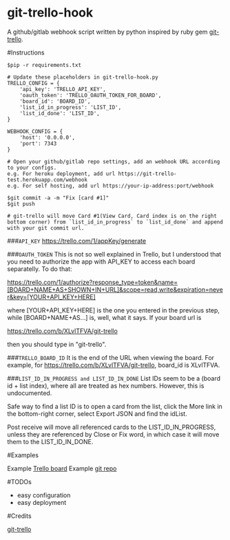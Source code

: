 # git-trello-hook
A github/gitlab webhook script written by python inspired by ruby gem [git-trello](https://github.com/zmilojko/git-trello).

#Instructions

    $pip -r requirements.txt

    # Update these placeholders in git-trello-hook.py
    TRELLO_CONFIG = {
        'api_key': 'TRELLO_API_KEY',
        'oauth_token': 'TRELLO_OAUTH_TOKEN_FOR_BOARD',
        'board_id': 'BOARD_ID',
        'list_id_in_progress': 'LIST_ID',
        'list_id_done': 'LIST_ID',
    }

    WEBHOOK_CONFIG = {
        'host': '0.0.0.0',
        'port': 7343
    }

    # Open your github/gitlab repo settings, add an webhook URL according to your configs.
    e.g. For heroku deployment, add url https://git-trello-test.herokuapp.com/webhook
    e.g. For self hosting, add url https://your-ip-address:port/webhook

    $git commit -a -m "Fix [card #1]"
    $git push

    # git-trello will move Card #1(View Card, Card index is on the right bottom corner) from `list_id_in_progress` to `list_id_done` and append with your git commit url.

###`API_KEY`
https://trello.com/1/appKey/generate

###`OAUTH_TOKEN`
This is not so well explained in Trello, but I understood that you need to authorize the app with API_KEY to access each board separatelly. To do that:

https://trello.com/1/authorize?response_type=token&name=[BOARD+NAME+AS+SHOWN+IN+URL]&scope=read,write&expiration=never&key=[YOUR+API_KEY+HERE]

where [YOUR+API_KEY+HERE] is the one you entered in the previous step, while [BOARD+NAME+AS...] is, well, what it says. If your board url is 

https://trello.com/b/XLvlTFVA/git-trello

then you should type in "git-trello".


###`TRELLO_BOARD_ID`
It is the end of the URL when viewing the board. For example, for https://trello.com/b/XLvlTFVA/git-trello, board_id is XLvlTFVA.

###`LIST_ID_IN_PROGRESS and LIST_ID_IN_DONE`
List IDs seem to be a (board id + list index), where all are treated as hex numbers. However, this is undocumented.

Safe way to find a list ID is to open a card from the list, click the More link in the bottom-right corner, select Export JSON and find the idList.

Post receive will move all referenced cards to the LIST_ID_IN_PROGRESS, unless they are referenced by Close or Fix word, in which case it will move them to the LIST_ID_IN_DONE.

#Examples

Example [Trello board](https://trello.com/b/Yl6AN4Pj/git-trello-test)
Example [git repo](https://github.com/hewigovens/git-trello-test)

#TODOs
* easy configuration
* easy deployment

#Credits

[git-trello](https://github.com/zmilojko/git-trello)